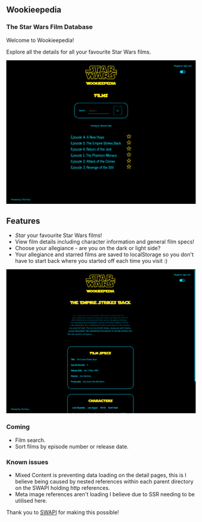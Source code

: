 ## Wookieepedia
### The Star Wars Film Database

Welcome to Wookieepedia!

Explore all the details for all your favourite Star Wars films.

![Wookieepedia Image | Home](public/readme-image-1.png)

## Features

- _Star_ your favourite Star Wars films!
- View film details including character information and general film specs!
- Choose your allegiance - are you on the dark or light side?
- Your allegiance and starred films are saved to localStorage so you don't have to start back where you started off each time you visit :)

![Wookieepedia Image | Home](public/readme-image-2.png)

### Coming

- Film search.
- Sort films by episode number or release date.

### Known issues

- Mixed Content is preventing data loading on the detail pages, this is I believe being caused by nested references within each parent directory on the SWAPI holding http references.
- Meta image references aren't loading I believe due to SSR needing to be utilised here.

Thank you to [SWAPI](https://swapi.dev/) for making this possible!
